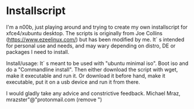 # Installscript

I'm a n00b, just playing around and trying to create my own installscript for xfce4/xubuntu desktop.
The scripts is originally from Joe Collins (https://www.ezeelinux.com/) but has been modified by me.
It´ s intended for personal use and needs, and may wary depending on distro, DE or packages I need to install.

Install/usage:
It´ s meant to be used with "ubuntu minimal iso".
Boot iso and do a "Commandline install".
Then either download the script with wget, make it executable and run it.
Or download it before hand, make it executable, put it on a usb device and run it from there. 

I would gladly take any advice and constrictive feedback.
Michael Mraz, mrazster"@"protonmail.com (remove ") 
